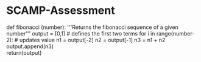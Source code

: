 # SCAMP-Assessment
def fibonacci (number):
    '''Returns the fibonacci sequence of a given number'''
    output = [0,1]  # defines the first two terms
    for i in range(number-2):
        # updates value
        n1 = output[-2]
        n2 = output[-1]
        n3 = n1 + n2 
        output.append(n3)      
    return(output)
